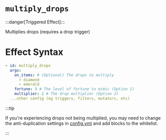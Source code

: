 # `multiply_drops`
:::danger[Triggered Effect]:::

Multiplies drops (requires a drop trigger)

# Effect Syntax
```yaml
- id: multiply_drops
  args:
    on_items: # (Optional) The drops to multiply
      - diamond
      - emerald
    fortune: 3 # The level of fortune to mimic (Option 1)
    multiplier: 2 # The drop multiplier (Option 2)
  ...other config (eg triggers, filters, mutators, etc)
```

:::tip  
  
If you're experiencing drops not being multiplied, you may need to change the anti-duplication settings in [config.yml](https://github.com/Auxilor/libreforge/blob/master/core/common/src/main/resources/config.yml) and add blocks to the whitelist.

:::